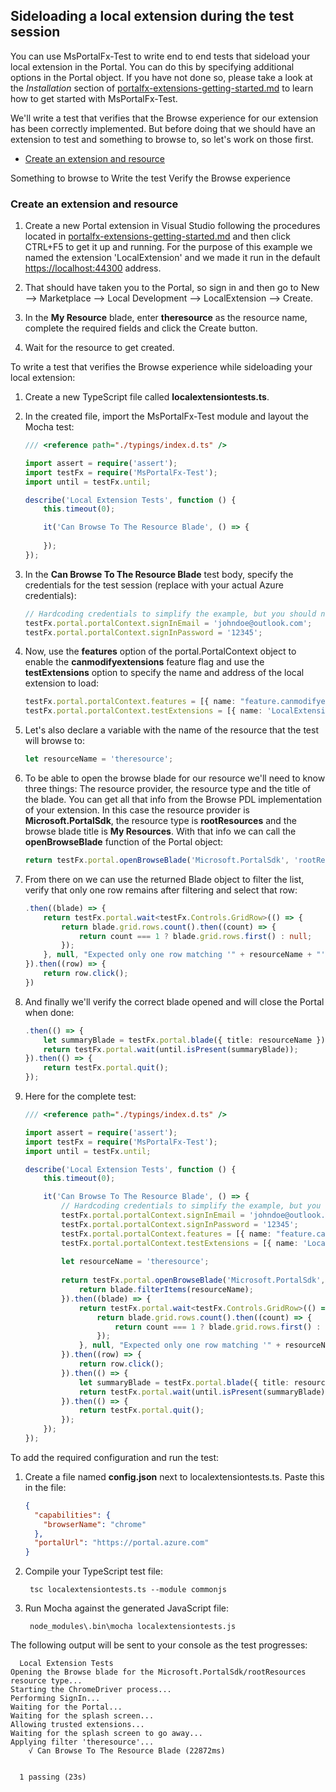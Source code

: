 
<a name="sideloading-a-local-extension-during-the-test-session"></a>
## Sideloading a local extension during the test session

You can use MsPortalFx-Test to write end to end tests that sideload your local extension in the Portal. You can do this by specifying additional options in the Portal object. If you have not done so, please take a look at the *Installation* section of [portalfx-extensions-getting-started.md](portalfx-extensions-getting-started.md) to learn how to get started with MsPortalFx-Test. 

We'll write a test that verifies that the Browse experience for our extension has been correctly implemented. But before doing that we should have an extension to test and something to browse to, so let's work on those first.

* [Create an extension and resource](#create-an-extension-and-resource)

Something to browse to
Write the test
Verify the Browse experience


<a name="sideloading-a-local-extension-during-the-test-session-create-an-extension-and-resource"></a>
### Create an extension and resource

1. Create a new Portal extension in Visual Studio following the procedures located in [portalfx-extensions-getting-started.md](portalfx-extensions-getting-started.md)  and then click CTRL+F5 to get it up and running. For the purpose of this example we named the extension 'LocalExtension' and we made it run in the default [https://localhost:44300](https://localhost:44300) address. 

1. That should have taken you to the Portal, so sign in and then go to New --> Marketplace --> Local Development --> LocalExtension --> Create.

1. In the **My Resource** blade, enter **theresource** as the resource name, complete the required fields and click the  Create button.

1. Wait for the resource to get created.


To write a test that verifies the Browse experience while sideloading your local extension:

1. Create a new TypeScript file called **localextensiontests.ts**.
 
1. In the created file, import the MsPortalFx-Test module and layout the Mocha test:

	```ts
	/// <reference path="./typings/index.d.ts" />
	
	import assert = require('assert');
	import testFx = require('MsPortalFx-Test');
	import until = testFx.until;
	
	describe('Local Extension Tests', function () {
		this.timeout(0);
	
		it('Can Browse To The Resource Blade', () => {
			
		});
	});
	```

1. In the **Can Browse To The Resource Blade** test body,  specify the credentials for the test session (replace with your actual Azure credentials):
 
	```ts
	// Hardcoding credentials to simplify the example, but you should never hardcode credentials
	testFx.portal.portalContext.signInEmail = 'johndoe@outlook.com';
	testFx.portal.portalContext.signInPassword = '12345';
	```

1. Now, use the **features** option of the portal.PortalContext object to enable the **canmodifyextensions** feature flag and use the **testExtensions** option to specify the name and address of the local extension to load:
 
	```ts
	testFx.portal.portalContext.features = [{ name: "feature.canmodifyextensions", value: "true" }];
	testFx.portal.portalContext.testExtensions = [{ name: 'LocalExtension', uri: 'https://localhost:44300/' }];
	```

1. Let's also declare a variable with the name of the resource that the test will browse to:

	```ts
	let resourceName = 'theresource';
	```
 
1. To be able to open the browse blade for our resource we'll need to know three things: The resource provider, the resource type and the title of the blade. You can get all that info from the Browse PDL implementation of your extension. In this case the resource provider is **Microsoft.PortalSdk**, the resource type is **rootResources** and the browse blade title is **My Resources**. With that info we can call the **openBrowseBlade** function of the Portal object:

	```ts
	return testFx.portal.openBrowseBlade('Microsoft.PortalSdk', 'rootResources', 'My Resources')
	```
 
1. From there on we can use the returned Blade object to filter the list, verify that only one row remains after filtering and select that row:
	
	```ts
	.then((blade) => {
        return testFx.portal.wait<testFx.Controls.GridRow>(() => {
            return blade.grid.rows.count().then((count) => {
                return count === 1 ? blade.grid.rows.first() : null;
            });
        }, null, "Expected only one row matching '" + resourceName + "'.");
    }).then((row) => {
        return row.click();				
	})
	```

1. And finally we'll verify the correct blade opened and will close the Portal when done:

	```ts
	.then(() => {
		let summaryBlade = testFx.portal.blade({ title: resourceName });
		return testFx.portal.wait(until.isPresent(summaryBlade));
	}).then(() => {
		return testFx.portal.quit();
	});
	```

1. Here for the complete test:

    ```ts
    /// <reference path="./typings/index.d.ts" />

    import assert = require('assert');
    import testFx = require('MsPortalFx-Test');
    import until = testFx.until;

    describe('Local Extension Tests', function () {
        this.timeout(0);

        it('Can Browse To The Resource Blade', () => {
            // Hardcoding credentials to simplify the example, but you should never hardcode credentials
            testFx.portal.portalContext.signInEmail = 'johndoe@outlook.com';
            testFx.portal.portalContext.signInPassword = '12345';
            testFx.portal.portalContext.features = [{ name: "feature.canmodifyextensions", value: "true" }];
            testFx.portal.portalContext.testExtensions = [{ name: 'LocalExtension', uri: 'https://localhost:44300/' }];
            
            let resourceName = 'theresource';
            
            return testFx.portal.openBrowseBlade('Microsoft.PortalSdk', 'rootResources', 'My Resources').then((blade) => {
                return blade.filterItems(resourceName);
            }).then((blade) => {
                return testFx.portal.wait<testFx.Controls.GridRow>(() => {
                    return blade.grid.rows.count().then((count) => {
                        return count === 1 ? blade.grid.rows.first() : null;
                    });
                }, null, "Expected only one row matching '" + resourceName + "'.");
            }).then((row) => {
                return row.click();				
            }).then(() => {
                let summaryBlade = testFx.portal.blade({ title: resourceName });
                return testFx.portal.wait(until.isPresent(summaryBlade));
            }).then(() => {
                return testFx.portal.quit();
            });
        });
    });
    ```

To add the required configuration and run the test:

1. Create a file named **config.json** next to localextensiontests.ts. Paste this in the file:

	```json
	{
	  "capabilities": {
	    "browserName": "chrome"
	  },
	  "portalUrl": "https://portal.azure.com"
	}
	```		

1. Compile your TypeScript test file:

		tsc localextensiontests.ts --module commonjs

1. Run Mocha against the generated JavaScript file:

		node_modules\.bin\mocha localextensiontests.js

The following output will be sent to your console as the test progresses:

	  Local Extension Tests
	Opening the Browse blade for the Microsoft.PortalSdk/rootResources resource type...
	Starting the ChromeDriver process...
	Performing SignIn...
	Waiting for the Portal...
	Waiting for the splash screen...
	Allowing trusted extensions...
	Waiting for the splash screen to go away...
	Applying filter 'theresource'...
	    √ Can Browse To The Resource Blade (22872ms)
	
	
	  1 passing (23s)
